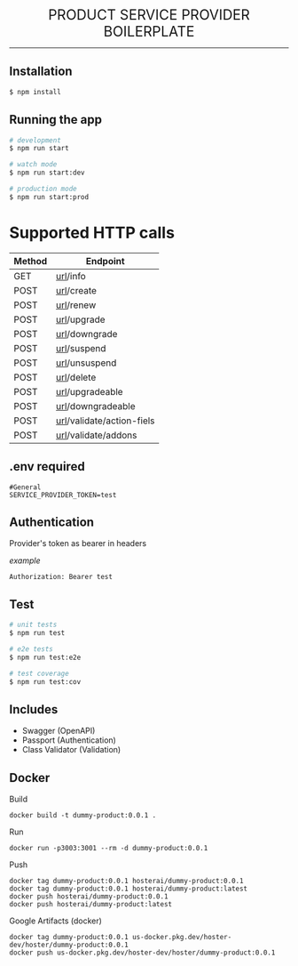   <div style="font-size:25px;text-align:center">PRODUCT SERVICE PROVIDER BOILERPLATE</div>
  <hr>
  
## Installation

```bash
$ npm install
```

## Running the app

```bash
# development
$ npm run start

# watch mode
$ npm run start:dev

# production mode
$ npm run start:prod
```

# Supported HTTP calls
| Method | Endpoint |
| ------- | ------- |
| GET | [url](http://localhost:3000)/info |
| POST | [url](http://localhost:3000)/create |
| POST | [url](http://localhost:3000)/renew |
| POST | [url](http://localhost:3000)/upgrade |
| POST | [url](http://localhost:3000)/downgrade |
| POST | [url](http://localhost:3000)/suspend |
| POST | [url](http://localhost:3000)/unsuspend |
| POST | [url](http://localhost:3000)/delete |
| POST | [url](http://localhost:3000)/upgradeable |
| POST | [url](http://localhost:3000)/downgradeable |
| POST | [url](http://localhost:3000)/validate/action-fiels |
| POST | [url](http://localhost:3000)/validate/addons |

## .env required
 ```
 #General
 SERVICE_PROVIDER_TOKEN=test
 ```

## Authentication
 Provider's token as bearer in headers

 *example*
 ```
 Authorization: Bearer test
 ```

 

## Test

```bash
# unit tests
$ npm run test

# e2e tests
$ npm run test:e2e

# test coverage
$ npm run test:cov
```

## Includes

- Swagger (OpenAPI)
- Passport (Authentication)
- Class Validator (Validation)

## Docker
Build
```
docker build -t dummy-product:0.0.1 .
```

Run
```
docker run -p3003:3001 --rm -d dummy-product:0.0.1
```

Push
```
docker tag dummy-product:0.0.1 hosterai/dummy-product:0.0.1
docker tag dummy-product:0.0.1 hosterai/dummy-product:latest
docker push hosterai/dummy-product:0.0.1
docker push hosterai/dummy-product:latest
```

Google Artifacts (docker)
```
docker tag dummy-product:0.0.1 us-docker.pkg.dev/hoster-dev/hoster/dummy-product:0.0.1
docker push us-docker.pkg.dev/hoster-dev/hoster/dummy-product:0.0.1
```